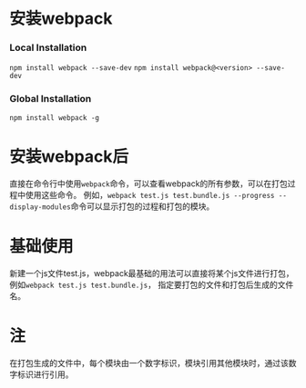 # 安装webpack

### Local Installation
`npm install webpack --save-dev`
`npm install webpack@<version> --save-dev`

### Global Installation
`npm install webpack -g`

# 安装webpack后
直接在命令行中使用`webpack`命令，可以查看webpack的所有参数，可以在打包过程中使用这些命令。
例如，`webpack test.js test.bundle.js --progress --display-modules`命令可以显示打包的过程和打包的模块。

# 基础使用
新建一个js文件test.js，webpack最基础的用法可以直接将某个js文件进行打包，例如`webpack test.js test.bundle.js`，
指定要打包的文件和打包后生成的文件名。

# 注
在打包生成的文件中，每个模块由一个数字标识，模块引用其他模块时，通过该数字标识进行引用。



